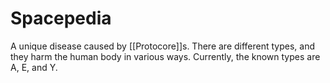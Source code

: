 # Spacepedia
A unique disease caused by [[Protocore]]s. There are different types, and they harm the human body in various ways. Currently, the known types are A, E, and Y.